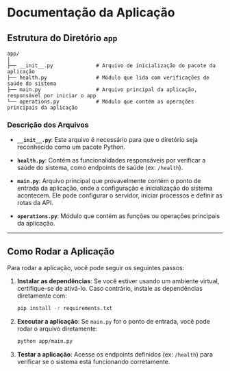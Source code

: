 
# Documentação da Aplicação

## Estrutura do Diretório `app`

```
app/
│
├── __init__.py              # Arquivo de inicialização do pacote da aplicação
├── health.py                # Módulo que lida com verificações de saúde do sistema
├── main.py                  # Arquivo principal da aplicação, responsável por iniciar o app
└── operations.py            # Módulo que contém as operações principais da aplicação
```

### Descrição dos Arquivos

- **`__init__.py`**: Este arquivo é necessário para que o diretório seja reconhecido como um pacote Python.
  
- **`health.py`**: Contém as funcionalidades responsáveis por verificar a saúde do sistema, como endpoints de saúde (ex: `/health`).

- **`main.py`**: Arquivo principal que provavelmente contém o ponto de entrada da aplicação, onde a configuração e inicialização do sistema acontecem. Ele pode configurar o servidor, iniciar processos e definir as rotas da API.

- **`operations.py`**: Módulo que contém as funções ou operações principais da aplicação.

---

## Como Rodar a Aplicação

Para rodar a aplicação, você pode seguir os seguintes passos:

1. **Instalar as dependências**:
   Se você estiver usando um ambiente virtual, certifique-se de ativá-lo. Caso contrário, instale as dependências diretamente com:
   ```bash
   pip install -r requirements.txt
   ```

2. **Executar a aplicação**:
   Se `main.py` for o ponto de entrada, você pode rodar o arquivo diretamente:
   ```bash
   python app/main.py
   ```

3. **Testar a aplicação**:
   Acesse os endpoints definidos (ex: `/health`) para verificar se o sistema está funcionando corretamente.
